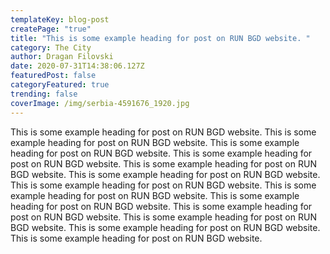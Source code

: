 ```yaml
---
templateKey: blog-post
createPage: "true"
title: "This is some example heading for post on RUN BGD website. "
category: The City
author: Dragan Filovski
date: 2020-07-31T14:38:06.127Z
featuredPost: false
categoryFeatured: true
trending: false
coverImage: /img/serbia-4591676_1920.jpg
---
```

This is some example heading for post on RUN BGD website. This is some example heading for post on RUN BGD website. This is some example heading for post on RUN BGD website. This is some example heading for post on RUN BGD website. This is some example heading for post on RUN BGD website. This is some example heading for post on RUN BGD website. This is some example heading for post on RUN BGD website. This is some example heading for post on RUN BGD website. This is some example heading for post on RUN BGD website. This is some example heading for post on RUN BGD website. This is some example heading for post on RUN BGD website. This is some example heading for post on RUN BGD website. This is some example heading for post on RUN BGD website.